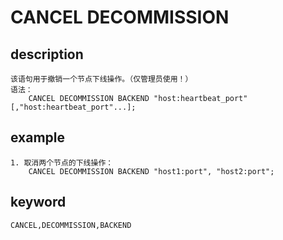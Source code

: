 # CANCEL DECOMMISSION
## description

    该语句用于撤销一个节点下线操作。（仅管理员使用！）
    语法：
        CANCEL DECOMMISSION BACKEND "host:heartbeat_port"[,"host:heartbeat_port"...];
        
## example

    1. 取消两个节点的下线操作：
        CANCEL DECOMMISSION BACKEND "host1:port", "host2:port";

## keyword
    CANCEL,DECOMMISSION,BACKEND

